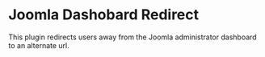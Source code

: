 # Joomla Dashobard Redirect

This plugin redirects users away from the Joomla administrator dashboard to an alternate url.